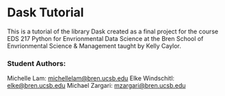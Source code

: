 # Dask Tutorial

This is a tutorial of the library Dask created as a final project for the course EDS 217 Python for Envrionmental Data Science at the Bren School of Envrionmental Science & Management taught by Kelly Caylor.

### Student Authors:
Michelle Lam: michellelam@bren.ucsb.edu 
Elke Windschitl: elke@bren.ucsb.edu
Michael Zargari: mzargari@bren.ucsb.edu
